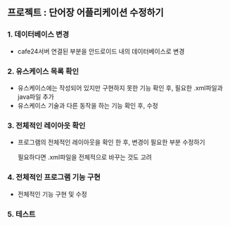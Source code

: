 ## 프로젝트 : 단어장 어플리케이션 수정하기

### 1. 데이터베이스 변경

- cafe24서버 연결된 부분을 안드로이드 내의 데이터베이스로 변경



### 2. 유스케이스 목록 확인

- 유스케이스에는 작성되어 있지만 구현하지 못한 기능 확인 후, 필요한 .xml파일과 java파일 추가
- 유스케이스 기술과 다른 동작을 하는 기능 확인 후, 수정



### 3. 전체적인 레이아웃 확인

- 프로그램의 전체적인 레이아웃을 확인 한 후, 변경이 필요한 부분 수정하기

  필요하다면 .xml파일을 전체적으로 바꾸는 것도 고려



### 4. 전체적인 프로그램 기능 구현

- 전체적인 기능 구현 및 수정



### 5. 테스트







